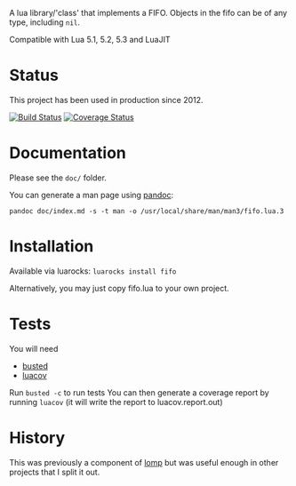 A lua library/'class' that implements a FIFO.
Objects in the fifo can be of any type, including `nil`.

Compatible with Lua 5.1, 5.2, 5.3 and LuaJIT


# Status

This project has been used in production since 2012.

[![Build Status](https://travis-ci.org/daurnimator/fifo.lua.svg)](https://travis-ci.org/daurnimator/fifo.lua)
[![Coverage Status](https://coveralls.io/repos/daurnimator/fifo.lua/badge.svg?branch=master)](https://coveralls.io/r/daurnimator/fifo.lua?branch=master)


# Documentation

Please see the `doc/` folder.

You can generate a man page using [pandoc](http://pandoc.org/):

```
pandoc doc/index.md -s -t man -o /usr/local/share/man/man3/fifo.lua.3
```


# Installation

Available via luarocks: `luarocks install fifo`

Alternatively, you may just copy fifo.lua to your own project.


# Tests

You will need

  - [busted](http://olivinelabs.com/busted/)
  - [luacov](https://keplerproject.github.io/luacov/)

Run `busted -c` to run tests
You can then generate a coverage report by running `luacov`
(it will write the report to luacov.report.out)


# History

This was previously a component of [lomp](https://github.com/daurnimator/lomp2)
but was useful enough in other projects that I split it out.
